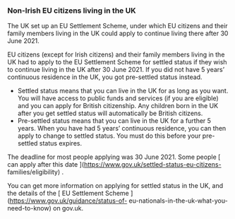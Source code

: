 ###  Non-Irish EU citizens living in the UK

The UK set up an EU Settlement Scheme, under which EU citizens and their
family members living in the UK could apply to continue living there after 30
June 2021.

EU citizens (except for Irish citizens) and their family members living in the
UK had to apply to the EU Settlement Scheme for settled status if they wish to
continue living in the UK after 30 June 2021. If you did not have 5 years’
continuous residence in the UK, you got pre-settled status instead.

  * Settled status means that you can live in the UK for as long as you want. You will have access to public funds and services (if you are eligible) and you can apply for British citizenship. Any children born in the UK after you get settled status will automatically be British citizens. 
  * Pre-settled status means that you can live in the UK for a further 5 years. When you have had 5 years’ continuous residence, you can then apply to change to settled status. You must do this before your pre-settled status expires. 

The deadline for most people applying was 30 June 2021. Some people [ can
apply after this date ](https://www.gov.uk/settled-status-eu-citizens-
families/eligibility) .

You can get more information on applying for settled status in the UK, and the
details of the [ EU Settlement Scheme ](https://www.gov.uk/guidance/status-of-
eu-nationals-in-the-uk-what-you-need-to-know) on gov.uk.
